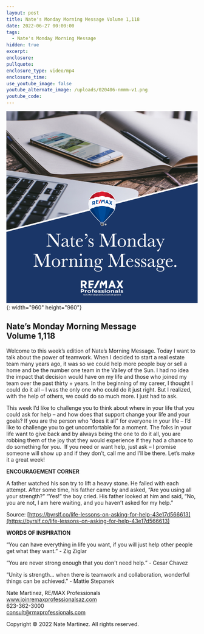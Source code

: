 ```yaml
---
layout: post
title: Nate's Monday Morning Message Volume 1,118
date: 2022-06-27 00:00:00
tags:
  - Nate's Monday Morning Message
hidden: true
excerpt:
enclosure:
pullquote:
enclosure_type: video/mp4
enclosure_time:
use_youtube_image: false
youtube_alternate_image: /uploads/020406-nmmm-v1.png
youtube_code:
---
```

![](/uploads/020406-nmmm-v1-1.png){: width="960" height="960"}

## **Nate’s Monday Morning Message<br>Volume 1,118**

Welcome to this week’s edition of Nate’s Morning Message. Today I want to talk about the power of teamwork. When I decided to start a real estate team many years ago, it was so we could help more people buy or sell a home and be the number one team in the Valley of the Sun. I had no idea the impact that decision would have on my life and those who joined my team over the past thirty + years. In the beginning of my career, I thought I could do it all – I was the only one who could do it just right. But I realized, with the help of others, we could do so much more. I just had to ask.

This week I’d like to challenge you to think about where in your life that you could ask for help – and how does that support change your life and your goals? If you are the person who “does it all” for everyone in your life – I’d like to challenge you to get uncomfortable for a moment. The folks in your life want to give back and by always being the one to do it all, you are robbing them of the joy that they would experience if they had a chance to do something for you. &nbsp;If you need or want help, just ask – I promise someone will show up and if they don’t, call me and I’ll be there. Let’s make it a great week\!

**ENCOURAGEMENT CORNER&nbsp;**

A father watched his son try to lift a heavy stone. He failed with each attempt. After some time, his father came by and asked, “Are you using all your strength?” “Yes\!” the boy cried. His father looked at him and said, “No, you are not, I am here waiting, and you haven’t asked for my help.”

Source: [https://byrslf.co/life-lessons-on-asking-for-help-43e17d566613](https://byrslf.co/life-lessons-on-asking-for-help-43e17d566613)

**WORDS OF INSPIRATION**

“You can have everything in life you want, if you will just help other people get what they want.” - Zig Ziglar

“You are never strong enough that you don't need help.” - Cesar Chavez

“Unity is strength... when there is teamwork and collaboration, wonderful things can be achieved.” - Mattie Stepanek

Nate Martinez, RE/MAX Professionals<br>www.joinremaxprofessionalsaz.com<br>623-362-3000<br>consult@rmxprofessionals.com

Copyright &copy; 2022 Nate Martinez. All rights reserved.
